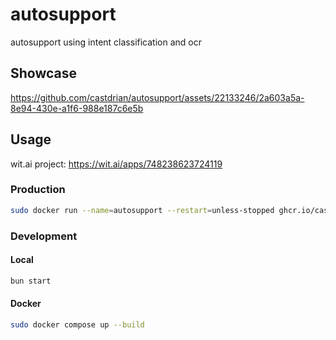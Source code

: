 # autosupport

autosupport using intent classification and ocr

## Showcase

<https://github.com/castdrian/autosupport/assets/22133246/2a603a5a-8e94-430e-a1f6-988e187c6e5b>

## Usage

wit.ai project: <https://wit.ai/apps/748238623724119>

### Production

```bash
sudo docker run --name=autosupport --restart=unless-stopped ghcr.io/castdrian/autosupport:main --env-file .env
```

### Development

#### Local

```bash
bun start
```

#### Docker

```bash
sudo docker compose up --build
```
